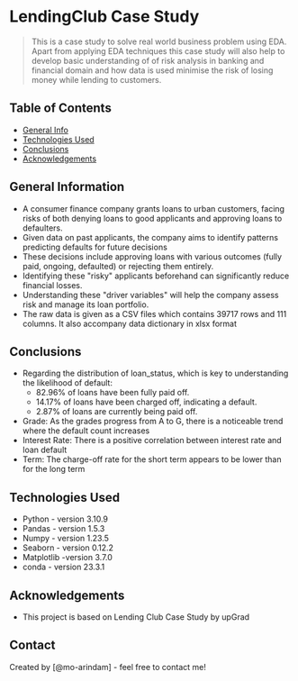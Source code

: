 # LendingClub Case Study
> This is a case study to solve real world business problem using EDA. Apart from applying EDA techniques this case study will also help to develop basic understanding of of risk analysis in banking and financial domain and how data is used minimise the risk of losing money while lending to customers.


## Table of Contents
* [General Info](#general-information)
* [Technologies Used](#technologies-used)
* [Conclusions](#conclusions)
* [Acknowledgements](#acknowledgements)

<!-- You can include any other section that is pertinent to your problem -->

## General Information
- A consumer finance company grants loans to urban customers, facing risks of both denying loans to good applicants and approving loans to defaulters.
- Given data on past applicants, the company aims to identify patterns predicting defaults for future decisions
- These decisions include approving loans with various outcomes (fully paid, ongoing, defaulted) or rejecting them entirely.
- Identifying these "risky" applicants beforehand can significantly reduce financial losses.
- Understanding these "driver variables" will help the company assess risk and manage its loan portfolio.
- The raw data is given as a CSV files which contains 39717 rows and 111 columns. It also accompany data dictionary in xlsx format


<!-- You don't have to answer all the questions - just the ones relevant to your project. -->

## Conclusions
- Regarding the distribution of loan_status, which is key to understanding the likelihood of default:
    - 82.96% of loans have been fully paid off.
    - 14.17% of loans have been charged off, indicating a default.
    - 2.87% of loans are currently being paid off.
- Grade: As the grades progress from A to G, there is a noticeable trend where the default count increases
- Interest Rate: There is a positive correlation between interest rate and loan default
- Term: The charge-off rate for the short term appears to be lower than for the long term


<!-- You don't have to answer all the questions - just the ones relevant to your project. -->


## Technologies Used
- Python  - version 3.10.9
- Pandas  - version 1.5.3
- Numpy   - version 1.23.5
- Seaborn - version 0.12.2
- Matplotlib -version 3.7.0
- conda - version 23.3.1 

<!-- As the libraries versions keep on changing, it is recommended to mention the version of library used in this project -->

## Acknowledgements
- This project is based on Lending Club Case Study by upGrad



## Contact
Created by [@mo-arindam] - feel free to contact me!


<!-- Optional -->
<!-- ## License -->
<!-- This project is open source and available under the [... License](). -->

<!-- You don't have to include all sections - just the one's relevant to your project -->